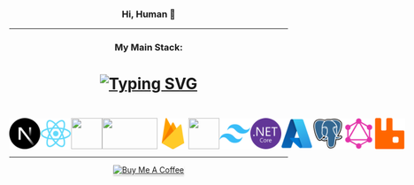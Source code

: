 <h3 align="center">Hi, Human 👋</h3>

<hr>

<h3 align="center">My Main Stack:</h3>
<h1 align="center">

[![Typing SVG](https://readme-typing-svg.demolab.com?font=Fira+Code&duration=2000&pause=500&color=605CA9&center=true&vCenter=true&width=500&lines=Full+Stack+Mobile+Developer;Who+is+he%3F;%40isaaholic)](https://git.io/typing-svg)

</h1>
<br>
<div align="center" style="display:flex;">
<img width="56" height="56" src="https://github.com/devicons/devicon/blob/master/icons/nextjs/nextjs-original.svg" alt="" />
<img width="56" height="56" src="https://github.com/devicons/devicon/blob/master/icons/react/react-original.svg" alt="" />
<img width="56" height="56" src="https://cdn.worldvectorlogo.com/logos/react-native-1.svg" alt="" />
<img width="100" height="56" src="https://repository-images.githubusercontent.com/180328715/fca49300-e7f1-11ea-9f51-cfd949b31560" alt="" />
<img width="56" height="56" src="https://github.com/devicons/devicon/blob/master/icons/firebase/firebase-original.svg" alt="" />
<img width="56" height="56" src="https://cdn.worldvectorlogo.com/logos/expo-1.svg" alt="" />
<img width="56" height="56" src="https://github.com/devicons/devicon/blob/master/icons/tailwindcss/tailwindcss-original.svg" alt="" />
<img width="56" height="56" src="https://github.com/devicons/devicon/blob/master/icons/dotnetcore/dotnetcore-original.svg" alt="" />
<img width="56" height="56" src="https://github.com/devicons/devicon/blob/master/icons/azure/azure-original.svg" alt="" />
<img width="56" height="56" src="https://github.com/devicons/devicon/blob/master/icons/postgresql/postgresql-original.svg" alt="" />
<img width="56" height="56" src="https://github.com/devicons/devicon/blob/master/icons/graphql/graphql-plain.svg" alt="" />
<img width="56" height="56" src="https://github.com/devicons/devicon/blob/master/icons/rabbitmq/rabbitmq-original.svg" alt="" />
</div>
 




<div align="center">
  <p align="center">
    <hr>
<a href="https://www.buymeacoffee.com/isaaholic" target="_blank"><img src="https://www.buymeacoffee.com/assets/img/custom_images/orange_img.png" alt="Buy Me A Coffee" style="height: 41px !important;width: 174px !important;box-shadow: 0px 3px 2px 0px rgba(190, 190, 190, 0.5) !important;-webkit-box-shadow: 0px 3px 2px 0px rgba(190, 190, 190, 0.5) !important;" ></a>
